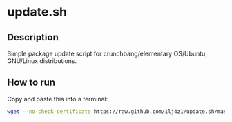 # update.sh

## Description

Simple package update script for crunchbang/elementary OS/Ubuntu, GNU/Linux distributions.

## How to run

Copy and paste this into a terminal:

```bash
wget --no-check-certificate https://raw.github.com/1lj4z1/update.sh/master/update.sh -O - | sh
```
